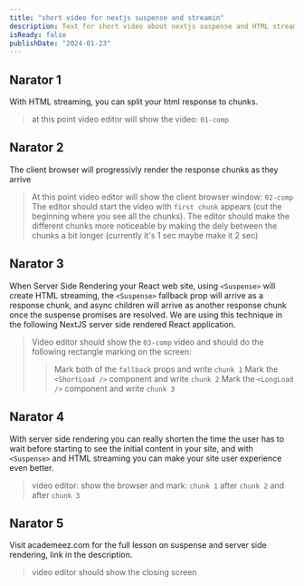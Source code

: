 ```yaml
---
title: "short video for nextjs suspense and streamin"
description: Text for short video about nextjs suspense and HTML streaming
isReady: false
publishDate: "2024-01-23"
---
```


## Narator 1

With HTML streaming, you can split your html response to chunks.

> at this point video editor will show the video: `01-comp`

## Narator 2

The client browser will progressivly render the response chunks as they arrive

> At this point video editor will show the client browser window: `02-comp`
> The editor should start the video with `first chunk` appears (cut the beginning where you see all the chunks).
> The editor should make the different chunks more noticeable by making the dely between the chunks a bit longer (currently it's 1 sec maybe make it 2 sec)

## Narator 3

When Server Side Rendering your React web site, using `<Suspense>` will create HTML streaming, the `<Suspense>` fallback prop will arrive as a response chunk, and  async children will arrive as another response chunk once the suspense promises are resolved.
We are using this technique in the following NextJS server side rendered React application.

> Video editor should show the `03-comp` video and should do the following rectangle marking on the screen:
>> Mark both of the `fallback` props and write `chunk 1`
>> Mark the `<ShortLoad />` component and write `chunk 2`
>> Mark the `<LongLoad />` component and write `chunk 3`

## Narator 4

With server side rendering you can really shorten the time the user has to wait before starting to see the initial content in your site,
and with `<Suspense>` and HTML streaming you can make your site user experience even better.

> video editor: show the browser and mark: `chunk 1` after `chunk 2` and after `chunk 3`

## Narator 5

Visit academeez.com for the full lesson on suspense and server side rendering, link in the description.

> video editor should show the closing screen


